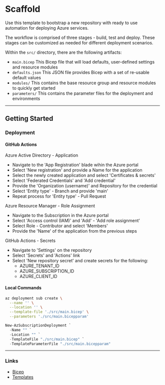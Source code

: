 # Scaffold

Use this template to bootstrap a new repository with ready to use automation for deploying Azure services.

The workflow is comprised of three stages - build, test and deploy. These stages can be customized as needed for different deployment scenarios.

Within the `src/` directory, there are the following artifacts:

- `main.bicep` This Bicep file that will load defaults, user-defined settings and resource modules
- `defaults.json` This JSON file provides Bicep with a set of re-usable default values
- `modules/` This contains the base resource group and resource modules to quickly get started
- `parameters/` This contains the parameter files for the deployment and environments

---

## Getting Started

### Deployment

#### GitHub Actions

Azure Active Directory - Application

- Navigate to the 'App Registration' blade wihin the Azure portal
- Select 'New registration' and provide a Name for the application
- Select the newly created application and select 'Certificates & secrets'
- Select 'Federated Credentials' and 'Add credential'
- Provide the 'Organization (username)' and Repository for the credential
- Select 'Entity type' - Branch and provide 'main'
- Repeat process for 'Entity type' - Pull Request

Azure Resource Manager - Role Assignment

- Navigate to the Subscription in the Azure portal
- Select 'Access control (IAM)' and 'Add' - 'Add role assignment'
- Select Role - Contributor and select 'Members'
- Provide the 'Name' of the application from the previous steps

GitHub Actions - Secrets

- Navigate to 'Settings' on the repository
- Select 'Secrets' and 'Actions' link
- Select 'New repository secret' and create secrets for the following:
  - AZURE_TENANT_ID
  - AZURE_SUBSCRIPTION_ID
  - AZURE_CLIENT_ID

#### Local Commands

```bash
az deployment sub create \
  --name '' \
  --location '' \
  --template-file './src/main.bicep' \
  --parameters './src/main.bicepparam'
```

```powershell
New-AzSubscriptionDeployment `
  -Name "" `
  -Location "" `
  -TemplateFile "./src/main.bicep" `
  -TemplateParameterFile "./src/main.bicepparam"
```

---

### Links

- [Bicep](https://github.com/Azure/bicep)
- [Templates](https://docs.microsoft.com/azure/templates)
